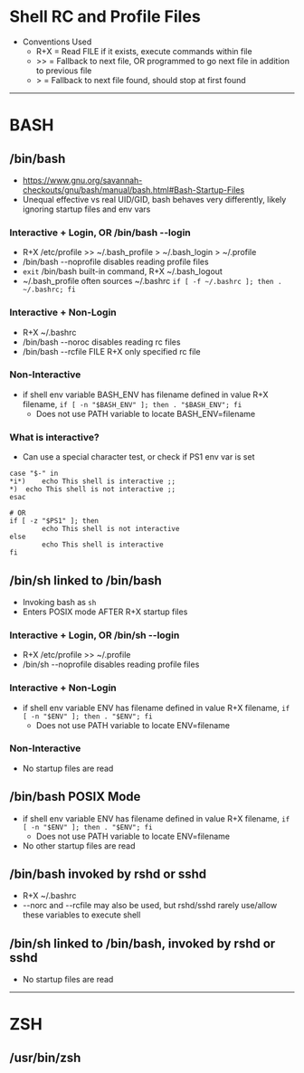# Shell RC and Profile Files
- Conventions Used
    - R+X = Read FILE if it exists, execute commands within file
    - \>\> = Fallback to next file, OR programmed to go next file in addition to previous file
    - \>  = Fallback to next file found, should stop at first found

---

# BASH
## /bin/bash
- https://www.gnu.org/savannah-checkouts/gnu/bash/manual/bash.html#Bash-Startup-Files
- Unequal effective vs real UID/GID, bash behaves very differently, likely ignoring startup files and env vars

### Interactive + Login, OR /bin/bash --login
- R+X /etc/profile >> ~/.bash_profile > ~/.bash_login > ~/.profile
- /bin/bash --noprofile disables reading profile files
- `exit` /bin/bash built-in command, R+X ~/.bash_logout
- ~/.bash_profile often sources ~/.bashrc `if [ -f ~/.bashrc ]; then . ~/.bashrc; fi`

### Interactive + Non-Login
- R+X ~/.bashrc
- /bin/bash --noroc disables reading rc files
- /bin/bash --rcfile FILE R+X only specified rc file

### Non-Interactive
- if shell env variable BASH_ENV has filename defined in value R+X filename, `if [ -n "$BASH_ENV" ]; then . "$BASH_ENV"; fi`
    - Does not use PATH variable to locate BASH_ENV=filename
    
### What is interactive?
- Can use a special character test, or check if PS1 env var is set
```
case "$-" in
*i*)	echo This shell is interactive ;;
*)	echo This shell is not interactive ;;
esac

# OR
if [ -z "$PS1" ]; then
        echo This shell is not interactive
else
        echo This shell is interactive
fi
```
    
## /bin/sh linked to /bin/bash
- Invoking bash as `sh`
- Enters POSIX mode AFTER R+X startup files

### Interactive + Login, OR /bin/sh --login
- R+X /etc/profile >> ~/.profile
- /bin/sh --noprofile disables reading profile files

### Interactive + Non-Login
- if shell env variable ENV has filename defined in value R+X filename, `if [ -n "$ENV" ]; then . "$ENV"; fi`
    - Does not use PATH variable to locate ENV=filename

### Non-Interactive
- No startup files are read

## /bin/bash POSIX Mode
- if shell env variable ENV has filename defined in value R+X filename, `if [ -n "$ENV" ]; then . "$ENV"; fi`
    - Does not use PATH variable to locate ENV=filename
- No other startup files are read

## /bin/bash invoked by rshd or sshd
- R+X ~/.bashrc
- --norc and --rcfile may also be used, but rshd/sshd rarely use/allow these variables to execute shell

## /bin/sh linked to /bin/bash, invoked by rshd or sshd
- No startup files are read

---

# ZSH
## /usr/bin/zsh
